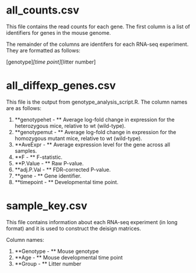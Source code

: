 # all_counts.csv

This file contains the read counts for each gene. The first column is a list of identifiers for genes in the mouse genome.

The remainder of the columns are identifers for each RNA-seq experiment. They are formatted as follows:

\[genotype\]_\[time point\]_\[litter number\]


# all_diffexp_genes.csv

This file is the output from genotype_analysis_script.R. The column names are as follows:

1. **genotypehet - ** Average log-fold change in expression for the heterozygous mice, relative to wt (wild-type).
2. **genotypemut - ** Average log-fold change in expression for the homozygous mutant mice, relative to wt (wild-type).
3. **AveExpr - ** Average expression level for the gene across all samples.
4. **F - ** F-statistic.
5. **P.Value - ** Raw P-value.
6. **adj.P.Val - ** FDR-corrected P-value.
7. **gene - ** Gene identifier.
8. **timepoint - ** Developmental time point.

# sample_key.csv

This file contains information about each RNA-seq experiment (in long format) and it is used to construct the deisign matrices.

Column names:

1. **Genotype - ** Mouse genotype
2. **Age - ** Mouse developmental time point
3. **Group - ** Litter number

